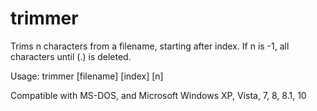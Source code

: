 # trimmer
Trims n characters from a filename, starting after index.
If n is -1, all characters until (.) is deleted.

Usage: trimmer [filename] [index] [n]

Compatible with MS-DOS, and Microsoft Windows XP, Vista, 7, 8, 8.1, 10
